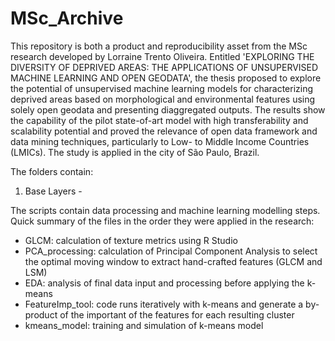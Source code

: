 # MSc_Archive

This repository is both a product and reproducibility asset from the MSc research developed by Lorraine Trento Oliveira.
Entitled 'EXPLORING THE DIVERSITY OF DEPRIVED AREAS: THE APPLICATIONS OF UNSUPERVISED MACHINE LEARNING AND OPEN GEODATA', the thesis proposed to explore the potential of unsupervised machine learning models for characterizing deprived areas based on morphological and environmental features using solely open geodata and presenting diaggregated outputs. The results show the capability of the pilot state-of-art model with high transferability and scalability potential and proved the relevance of open data framework and
data mining techniques, particularly to Low- to Middle Income Countries (LMICs). The study is applied in the city of São Paulo, Brazil. 

The folders contain:
1. Base Layers -

The scripts contain data processing and machine learning modelling steps. Quick summary of the files in the order they were applied in the research:
* GLCM: calculation of texture metrics using R Studio 
* PCA_processing: calculation of Principal Component Analysis to select the optimal moving window to extract hand-crafted features (GLCM and LSM)
* EDA: analysis of final data input and processing before applying the k-means
* FeatureImp_tool: code runs iteratively with k-means and generate a by-product of the important of the features for each resulting cluster
* kmeans_model: training and simulation of k-means model

